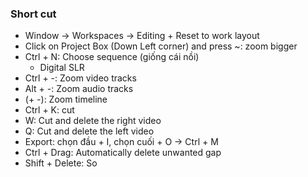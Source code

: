 ### Short cut

-   Window -> Workspaces -> Editing + Reset to work layout
-   Click on Project Box (Down Left corner) and press ~: zoom bigger
-   Ctrl + N: Choose sequence (giống cái nồi)
    -   Digital SLR
-   Ctrl + -: Zoom video tracks
-   Alt + -: Zoom audio tracks
-   (+ -): Zoom timeline
-   Ctrl + K: cut
-   W: Cut and delete the right video
-   Q: Cut and delete the left video
-   Export: chọn đầu + I, chọn cuối + O -> Ctrl + M
-   Ctrl + Drag: Automatically delete unwanted gap
-   Shift + Delete: So
